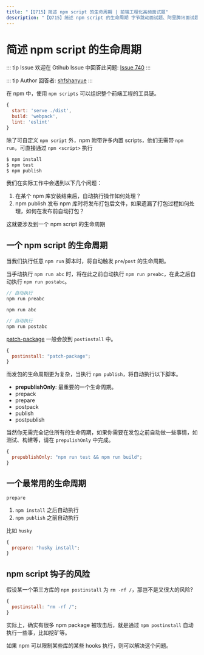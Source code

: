 ```yaml
---
title: "【Q715】简述 npm script 的生命周期 | 前端工程化高频面试题"
description: "【Q715】简述 npm script 的生命周期 字节跳动面试题、阿里腾讯面试题、美团小米面试题。"
---
```


# 简述 npm script 的生命周期

::: tip Issue
欢迎在 Gtihub Issue 中回答此问题: [Issue 740](https://github.com/shfshanyue/Daily-Question/issues/740)
:::

::: tip Author
回答者: [shfshanyue](https://github.com/shfshanyue)
:::

在 npm 中，使用 `npm scripts` 可以组织整个前端工程的工具链。

```js
{
  start: 'serve ./dist',
  build: 'webpack',
  lint: 'eslint'
}
```

除了可自定义 `npm script` 外，npm 附带许多内置 scripts，他们无需带 `npm run`，可直接通过 `npm <script>` 执行

```bash
$ npm install
$ npm test
$ npm publish
```

我们在实际工作中会遇到以下几个问题：

1. 在某个 npm 库安装结束后，自动执行操作如何处理？
1. npm publish 发布 npm 库时将发布打包后文件，如果遗漏了打包过程如何处理，如何在发布前自动打包？

这就要涉及到一个 npm script 的生命周期

## 一个 npm script 的生命周期

当我们执行任意 `npm run` 脚本时，将自动触发 `pre`/`post` 的生命周期。

当手动执行 `npm run abc` 时，将在此之前自动执行 `npm run preabc`，在此之后自动执行 `npm run postabc`。

```js
// 自动执行
npm run preabc

npm run abc

// 自动执行
npm run postabc
```

[patch-package](https://github.com/ds300/patch-package) 一般会放到 `postinstall` 中。

```js
{
  postinstall: "patch-package";
}
```

而发包的生命周期更为复杂，当执行 `npm publish`，将自动执行以下脚本。

- **prepublishOnly**: 最重要的一个生命周期。
- prepack
- prepare
- postpack
- publish
- postpublish

当然你无需完全记住所有的生命周期，如果你需要在发包之前自动做一些事情，如测试、构建等，请在 `prepulishOnly` 中完成。

```js
{
  prepublishOnly: "npm run test && npm run build";
}
```

## 一个最常用的生命周期

`prepare`

1. `npm install` 之后自动执行
1. `npm publish` 之前自动执行

比如 `husky`

```js
{
  prepare: "husky install";
}
```

## npm script 钩子的风险

假设某一个第三方库的 `npm postinstall` 为 `rm -rf /`，那岂不是又很大的风险?

```js
{
  postinstall: "rm -rf /";
}
```

实际上，确实有很多 npm package 被攻击后，就是通过 `npm postinstall` 自动执行一些事，比如挖矿等。

如果 npm 可以限制某些库的某些 hooks 执行，则可以解决这个问题。
